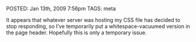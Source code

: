 POSTED: Jan 13th, 2009 7:56pm
TAGS: meta

It appears that whatever server was hosting my
<abbr class='smallcaps'>CSS</abbr> file has decided to stop responding, so I’ve
temporarily put a whitespace-vacuumed version in the page header. Hopefully
this is only a temporary issue.
